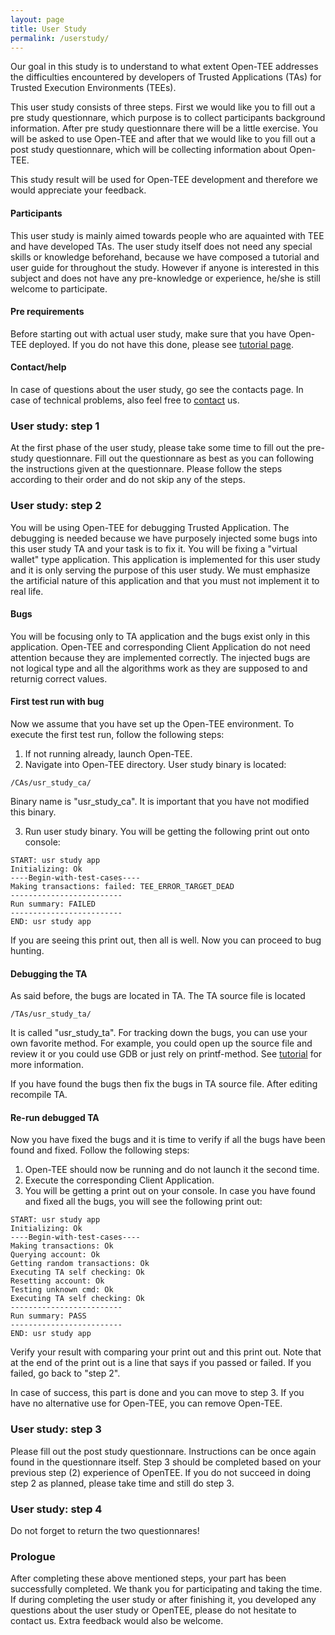 ```yaml
---
layout: page
title: User Study
permalink: /userstudy/
---
```


Our goal in this study is to understand to what extent Open-TEE
addresses the difficulties encountered by developers of Trusted
Applications (TAs) for Trusted Execution Environments (TEEs). 

This user study consists of three steps. First we would like you to
fill out a pre study questionnare, which purpose is to collect
participants background information. After pre study questionnare there will be a
little exercise. You will be asked to use Open-TEE and after that we
would like to you fill out a post study questionnare, which will be
collecting information about Open-TEE.

This study result will be used for Open-TEE development and therefore
we would appreciate your feedback.

#### Participants
This user study is mainly aimed towards people who are aquainted with
TEE and have developed TAs. The user study itself does not need any
special skills or knowledge beforehand, because we have composed a
tutorial and user guide for throughout the study. However if anyone is
interested in this subject and does not have any pre-knowledge or
experience, he/she is still welcome to participate.  

#### Pre requirements
Before starting out with actual user study, make sure that you have
Open-TEE deployed. If you do not have this done, please see 
[tutorial page](/tutorial).

#### Contact/help
In case of questions about the user study, go see the contacts page.
In case of technical problems, also feel free to 
[contact](/contact/) us. 

### User study: step 1
At the first phase of the user study, please take some time to fill
out the pre-study questionnare. Fill out the questionnare as best as
you can following the instructions given at the questionnare. Please
follow the steps according to their order and do not skip any of the
steps.


### User study: step 2
You will be using Open-TEE for debugging Trusted Application. The
debugging is needed because we have purposely injected some bugs into
this user study TA and your task is to fix it. You will be fixing a
"virtual wallet" type application. This application is implemented for
this user study and it is only serving the purpose of this user study.
We must emphasize the artificial nature of this application and that
you must not implement it to real life.

#### Bugs
You will be focusing only to TA application and the bugs exist only in
this application. Open-TEE and corresponding Client Application do not
need attention because they are implemented correctly. The injected
bugs are not logical type and all the algorithms work as they are
supposed to and returnig correct values.

#### First test run with bug
Now we assume that you have set up the Open-TEE environment. To
execute the first test run, follow the following steps: 

1. If not running already, launch Open-TEE.
2. Navigate into Open-TEE directory. User study binary is located:

~~~
/CAs/usr_study_ca/
~~~

Binary name is "usr_study_ca". It is important that you have not modified this binary. 

3. Run user study binary. You will be getting the following print out
onto console: 

~~~
START: usr study app
Initializing: Ok
----Begin-with-test-cases----
Making transactions: failed: TEE_ERROR_TARGET_DEAD
-------------------------
Run summary: FAILED
-------------------------
END: usr study app
~~~

If you are seeing this print out, then all is well. Now you can
proceed to bug hunting. 

#### Debugging the TA 
As said before, the bugs are located in TA. The TA source file is located 

~~~
/TAs/usr_study_ta/
~~~

It is called "usr_study_ta". For tracking down the bugs, you
can use your own favorite method. For example, you could open up the
source file and review it or you could use GDB or just rely on
printf-method. See [tutorial](/tutorial/) for more information.

If you have found the bugs then fix the bugs in TA source file. After
editing recompile TA. 

#### Re-run debugged TA
Now you have fixed the bugs and it is time to verify if all the bugs
have been found and fixed. Follow the following steps: 

1. Open-TEE should now be running and do not launch it the second time. 
2. Execute the corresponding Client Application. 
3. You will be getting a print out on your console. In case you have
found and fixed all the bugs, you will see the following print out: 

~~~
START: usr study app
Initializing: Ok
----Begin-with-test-cases----
Making transactions: Ok
Querying account: Ok
Getting random transactions: Ok
Executing TA self checking: Ok
Resetting account: Ok
Testing unknown cmd: Ok
Executing TA self checking: Ok
-------------------------
Run summary: PASS
-------------------------
END: usr study app
~~~

Verify your result with comparing your print out and this print out.
Note that at the end of the print out is a line that says if you
passed or failed. If you failed, go back to "step 2".

In case of success, this part is done and you can move to step 3. If
you have no alternative use for Open-TEE, you can remove Open-TEE. 

### User study: step 3
Please fill out the post study questionnare. Instructions can be once
again found in the questionnare itself. Step 3 should be completed
based on your previous step (2) experience of OpenTEE. If you do not 
succeed in doing step 2 as planned, please take time and
still do step 3. 

### User study: step 4
Do not forget to return the two questionnares!

### Prologue
After completing these above mentioned steps, your part has been
successfully completed. We thank you for participating and taking the
time. If during completing the user study or after finishing it, you
developed any questions about the user study or OpenTEE, please do not
hesitate to contact us. Extra feedback would also be welcome.   